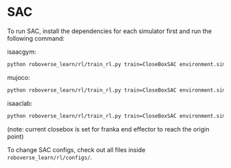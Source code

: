 # SAC

To run SAC, install the dependencies for each simulator first and run the following command:

isaacgym:
```bash
python roboverse_learn/rl/train_rl.py train=CloseBoxSAC environment.sim_name=isaacgym
```

mujoco:
```bash
python roboverse_learn/rl/train_rl.py train=CloseBoxSAC environment.sim_name=mujoco
```


isaaclab:
```bash
python roboverse_learn/rl/train_rl.py train=CloseBoxSAC environment.sim_name=isaaclab
```
(note: current closebox is set for franka end effector to reach the origin point)

To change SAC configs, check out all files inside `roboverse_learn/rl/configs/`.
